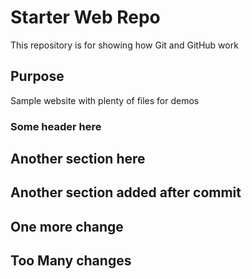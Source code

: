 # Starter Web Repo

This repository is for showing how Git and GitHub work

## Purpose

Sample website with plenty of files for demos

### Some header here

## Another section here

## Another section added after commit

## One more change

## Too Many changes